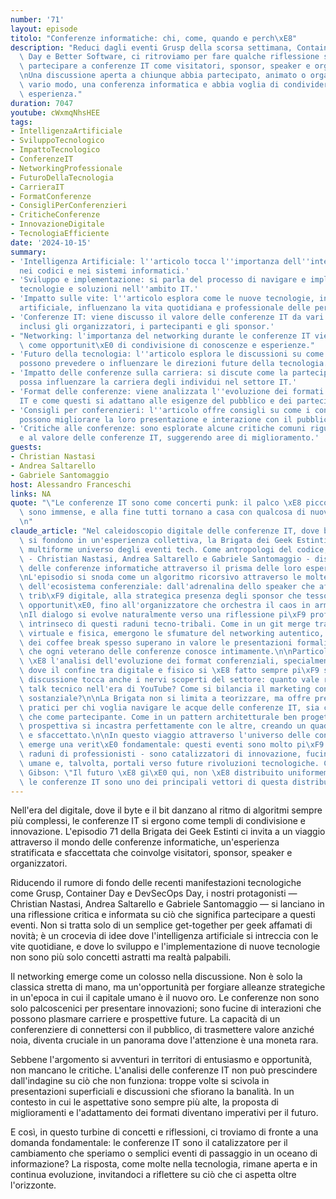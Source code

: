 ```yaml
---
number: '71'
layout: episode
titolo: "Conferenze informatiche: chi, come, quando e perch\xE8"
description: "Reduci dagli eventi Grusp della scorsa settimana, Container Day, DevSecOps\
  \ Day e Better Software, ci ritroviamo per fare qualche riflessione su cosa comporta\
  \ partecipare a conferenze IT come visitatori, sponsor, speaker e organizzatori.\r\
  \nUna discussione aperta a chiunque abbia partecipato, animato o organizzato, in\
  \ vario modo, una conferenza informatica e abbia voglia di condividere la propria\
  \ esperienza."
duration: 7047
youtube: cWxmqNhsHEE
tags:
- IntelligenzaArtificiale
- SviluppoTecnologico
- ImpattoTecnologico
- ConferenzeIT
- NetworkingProfessionale
- FuturoDellaTecnologia
- CarrieraIT
- FormatConferenze
- ConsigliPerConferenzieri
- CriticheConferenze
- InnovazioneDigitale
- TecnologiaEfficiente
date: '2024-10-15'
summary:
- 'Intelligenza Artificiale: l''articolo tocca l''importanza dell''intelligenza artificiale
  nei codici e nei sistemi informatici.'
- 'Sviluppo e implementazione: si parla del processo di navigare e implementare nuove
  tecnologie e soluzioni nell''ambito IT.'
- 'Impatto sulle vite: l''articolo esplora come le nuove tecnologie, incluse l''intelligenza
  artificiale, influenzano la vita quotidiana e professionale delle persone.'
- 'Conferenze IT: viene discusso il valore delle conferenze IT da vari punti di vista,
  inclusi gli organizzatori, i partecipanti e gli sponsor.'
- "Networking: l'importanza del networking durante le conferenze IT viene evidenziata\
  \ come opportunit\xE0 di condivisione di conoscenze e esperienze."
- 'Futuro della tecnologia: l''articolo esplora le discussioni su come le conferenze
  possono prevedere o influenzare le direzioni future della tecnologia.'
- 'Impatto delle conferenze sulla carriera: si discute come la partecipazione a conferenze
  possa influenzare la carriera degli individui nel settore IT.'
- 'Format delle conferenze: viene analizzata l''evoluzione dei formati delle conferenze
  IT e come questi si adattano alle esigenze del pubblico e dei partecipanti.'
- 'Consigli per conferenzieri: l''articolo offre consigli su come i conferenzieri
  possono migliorare la loro presentazione e interazione con il pubblico.'
- 'Critiche alle conferenze: sono esplorate alcune critiche comuni riguardo alla sostanza
  e al valore delle conferenze IT, suggerendo aree di miglioramento.'
guests:
- Christian Nastasi
- Andrea Saltarello
- Gabriele Santomaggio
host: Alessandro Franceschi
links: NA
quote: "\"Le conferenze IT sono come concerti punk: il palco \xE8 piccolo ma le idee\
  \ sono immense, e alla fine tutti tornano a casa con qualcosa di nuovo nel cervello.\"\
  \n"
claude_article: "Nel caleidoscopio digitale delle conferenze IT, dove bit e neuroni\
  \ si fondono in un'esperienza collettiva, la Brigata dei Geek Estinti esplora il\
  \ multiforme universo degli eventi tech. Come antropologi del codice, i nostri ospiti\
  \ - Christian Nastasi, Andrea Saltarello e Gabriele Santomaggio - dissezionano l'anatomia\
  \ delle conferenze informatiche attraverso il prisma delle loro esperienze personali.\n\
  \nL'episodio si snoda come un algoritmo ricorsivo attraverso le molteplici sfaccettature\
  \ dell'ecosistema conferenziale: dall'adrenalina dello speaker che affronta la sua\
  \ trib\xF9 digitale, alla strategica presenza degli sponsor che tessono reti di\
  \ opportunit\xE0, fino all'organizzatore che orchestra il caos in armonia binaria.\n\
  \nIl dialogo si evolve naturalmente verso una riflessione pi\xF9 profonda sul valore\
  \ intrinseco di questi raduni tecno-tribali. Come in un git merge tra esperienza\
  \ virtuale e fisica, emergono le sfumature del networking autentico, dove le conversazioni\
  \ dei coffee break spesso superano in valore le presentazioni formali - un paradosso\
  \ che ogni veterano delle conferenze conosce intimamente.\n\nParticolarmente interessante\
  \ \xE8 l'analisi dell'evoluzione dei format conferenziali, specialmente nel post-pandemia,\
  \ dove il confine tra digitale e fisico si \xE8 fatto sempre pi\xF9 sottile. La\
  \ discussione tocca anche i nervi scoperti del settore: quanto vale realmente un\
  \ talk tecnico nell'era di YouTube? Come si bilancia il marketing con il contenuto\
  \ sostanziale?\n\nLa Brigata non si limita a teorizzare, ma offre preziosi insight\
  \ pratici per chi voglia navigare le acque delle conferenze IT, sia come speaker\
  \ che come partecipante. Come in un pattern architetturale ben progettato, ogni\
  \ prospettiva si incastra perfettamente con le altre, creando un quadro completo\
  \ e sfaccettato.\n\nIn questo viaggio attraverso l'universo delle conferenze tech,\
  \ emerge una verit\xE0 fondamentale: questi eventi sono molto pi\xF9 di semplici\
  \ raduni di professionisti - sono catalizzatori di innovazione, fucine di connessioni\
  \ umane e, talvolta, portali verso future rivoluzioni tecnologiche. Come diceva\
  \ Gibson: \"Il futuro \xE8 gi\xE0 qui, non \xE8 distribuito uniformemente\" - e\
  \ le conferenze IT sono uno dei principali vettori di questa distribuzione.\n"
---
```

Nell'era del digitale, dove il byte e il bit danzano al ritmo di algoritmi sempre più complessi, le conferenze IT si ergono come templi di condivisione e innovazione. L'episodio 71 della Brigata dei Geek Estinti ci invita a un viaggio attraverso il mondo delle conferenze informatiche, un'esperienza stratificata e sfaccettata che coinvolge visitatori, sponsor, speaker e organizzatori. 

Riducendo il rumore di fondo delle recenti manifestazioni tecnologiche come Grusp, Container Day e DevSecOps Day, i nostri protagonisti — Christian Nastasi, Andrea Saltarello e Gabriele Santomaggio — si lanciano in una riflessione critica e informata su ciò che significa partecipare a questi eventi. Non si tratta solo di un semplice get-together per geek affamati di novità; è un crocevia di idee dove l'intelligenza artificiale si intreccia con le vite quotidiane, e dove lo sviluppo e l'implementazione di nuove tecnologie non sono più solo concetti astratti ma realtà palpabili.

Il networking emerge come un colosso nella discussione. Non è solo la classica stretta di mano, ma un'opportunità per forgiare alleanze strategiche in un'epoca in cui il capitale umano è il nuovo oro. Le conferenze non sono solo palcoscenici per presentare innovazioni; sono fucine di interazioni che possono plasmare carriere e prospettive future. La capacità di un conferenziere di connettersi con il pubblico, di trasmettere valore anziché noia, diventa cruciale in un panorama dove l'attenzione è una moneta rara.

Sebbene l'argomento si avventuri in territori di entusiasmo e opportunità, non mancano le critiche. L'analisi delle conferenze IT non può prescindere dall'indagine su ciò che non funziona: troppe volte si scivola in presentazioni superficiali e discussioni che sfiorano la banalità. In un contesto in cui le aspettative sono sempre più alte, la proposta di miglioramenti e l'adattamento dei formati diventano imperativi per il futuro.

E così, in questo turbine di concetti e riflessioni, ci troviamo di fronte a una domanda fondamentale: le conferenze IT sono il catalizzatore per il cambiamento che speriamo o semplici eventi di passaggio in un oceano di informazione? La risposta, come molte nella tecnologia, rimane aperta e in continua evoluzione, invitandoci a riflettere su ciò che ci aspetta oltre l'orizzonte.
